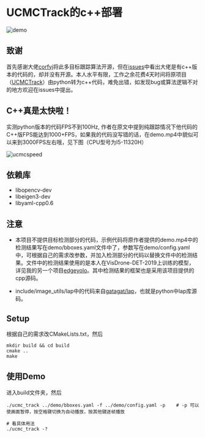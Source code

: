 # UCMCTrack的c++部署

![demo](https://github.com/LSH9832/UCMCTrack-cpp/assets/69880398/f732ec98-8449-4683-8f1a-a57cc9233416)


## 致谢

首先感谢大佬[corfyi](https://github.com/corfyi)将此多目标跟踪算法开源，但在[issues](https://github.com/corfyi/UCMCTrack/issues/18)中看出大佬是有c++版本的代码的，却并没有开源。本人水平有限，工作之余花费4天时间将原项目（[UCMCTrack](https://github.com/corfyi/UCMCTrack)）由python转为c++代码，难免出错，如发现bug或算法逻辑不对的地方欢迎在issues中提出。


## C++真是太快啦！

实测python版本的代码FPS不到100Hz, 作者在原文中提到纯跟踪情况下他代码的C++版FPS能达到1000+FPS，如果我的代码没写错的话，在demo.mp4中貌似可以来到3000FPS左右哦，见下图（CPU型号为I5-11320H）

![ucmcspeed](https://github.com/LSH9832/UCMCTrack-cpp/assets/69880398/0594d9c0-ef21-492e-ae78-ac267ba9be19)

## 依赖库

- libopencv-dev
- libeigen3-dev
- libyaml-cpp0.6


## 注意

- 本项目不提供目标检测部分的代码，示例代码将原作者提供的demo.mp4中的检测结果写在demo/bboxes.yaml文件中了，参数写在demo/config.yaml中，可根据自己的需求改参数，并加入检测部分的代码以替换文件中的检测结果。文件中的检测结果使用的是本人在VisDrone-DET-2019上训练的模型，详见我的另一个项目[edgeyolo](https://github.com/LSH9832/edgeyolo)。其中检测结果的框架也是采用该项目提供的cpp源码。

- include/image_utils/lap中的代码来自[gatagat/lap](https://github.com/gatagat/lap)，也就是python中lap库源码。


## Setup
根据自己的需求改CMakeLists.txt，然后
```shell
mkdir build && cd build
cmake ..
make
```
## 使用Demo
进入build文件夹，然后
```shell
./ucmc_track ../demo/bboxes.yaml -f ../demo/config.yaml -p    # -p 可以使画面暂停，按空格键切换为自动播放，按其他键逐帧播放

# 看具体用法
./ucmc_track -?
```
